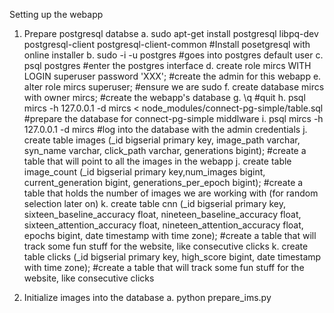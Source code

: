 Setting up the webapp

1. Prepare postgresql databse
	a. sudo apt-get install postgresql libpq-dev postgresql-client postgresql-client-common
 #Install posetgresql with online installer
	b. sudo -i -u postgres #goes into postgres default user
	c. psql postgres #enter the postgres interface
	d. create role mircs WITH LOGIN superuser password 'XXX'; #create the admin for this webapp
	e. alter role mircs superuser; #ensure we are sudo
	f. create database mircs with owner mircs; #create the webapp's database
	g. \q #quit
	h. psql mircs -h 127.0.0.1 -d mircs < node_modules/connect-pg-simple/table.sql #prepare the database for connect-pg-simple middlware
	i. psql mircs -h 127.0.0.1 -d mircs #log into the database with the admin credentials
	j. create table images (_id bigserial primary key, image_path varchar, syn_name varchar, click_path varchar, generations bigint); #create a table that will point to all the images in the webapp
	j. create table image_count (_id bigserial primary key,num_images bigint, current_generation bigint, generations_per_epoch bigint); #create a table that holds the number of images we are working with (for random selection later on)
	k. create table cnn (_id bigserial primary key, sixteen_baseline_accuracy float, nineteen_baseline_accuracy float, sixteen_attention_accuracy float, nineteen_attention_accuracy float, epochs bigint, date timestamp with time zone); #create a table that will track some fun stuff for the website, like consecutive clicks
	k. create table clicks (_id bigserial primary key, high_score bigint, date timestamp with time zone); #create a table that will track some fun stuff for the website, like consecutive clicks

2. Initialize images into the database
	a. python prepare_ims.py 
